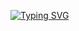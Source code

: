 [![Typing SVG](https://readme-typing-svg.herokuapp.com?font=Truculenta&weight=900&size=30&duration=4500&pause=500&color=F7F7F7&background=A00CE3E5&center=true&vCenter=true&width=700&height=80&lines=Hello%2C+my+name+is+Amanda!+;I'm+27+Years+old;I'm+a+Brazilian+Data+Science;Be+Welcome+!++%F0%9F%98%81+)](https://git.io/typing-svg)
